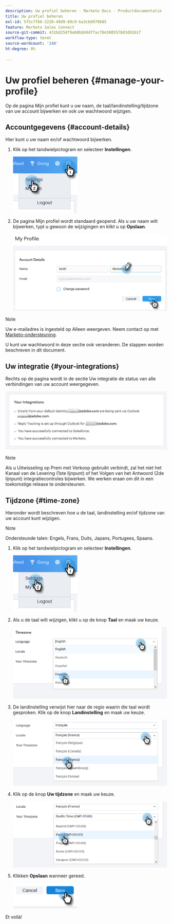 ```yaml
---
description: Uw profiel beheren - Marketo Docs - Productdocumentatie
title: Uw profiel beheren
exl-id: 5f5c7f66-2220-49d9-89c9-ba3cb6979b85
feature: Marketo Sales Connect
source-git-commit: 431bd258f9a68bbb9df7acf043085578d3d91b1f
workflow-type: tm+mt
source-wordcount: '248'
ht-degree: 0%

---
```


# Uw profiel beheren {#manage-your-profile}

Op de pagina Mijn profiel kunt u uw naam, de taal/landinstelling/tijdzone van uw account bijwerken en ook uw wachtwoord wijzigen.

## Accountgegevens {#account-details}

Hier kunt u uw naam en/of wachtwoord bijwerken.

1. Klik op het tandwielpictogram en selecteer **Instellingen**.

   ![](assets/manage-your-profile-1.png)

1. De pagina Mijn profiel wordt standaard geopend. Als u uw naam wilt bijwerken, typt u gewoon de wijzigingen en klikt u op **Opslaan**.

   ![](assets/manage-your-profile-2.png)

>[!NOTE]
>
>Uw e-mailadres is ingesteld op Alleen weergeven. Neem contact op met [Marketo-ondersteuning](https://nation.marketo.com/t5/Support/ct-p/Support).

U kunt uw wachtwoord in deze sectie ook veranderen. De stappen worden beschreven in dit document.

## Uw integratie {#your-integrations}

Rechts op de pagina wordt in de sectie Uw integratie de status van alle verbindingen van uw account weergegeven.

![](assets/manage-your-profile-3.png)

>[!NOTE]
>
>Als u Uitwisseling op Prem met Verkoop gebruikt verbindt, zal het niet het Kanaal van de Levering (1ste lijnpunt) of het Volgen van het Antwoord (2de lijnpunt) integratiecontroles bijwerken. We werken eraan om dit in een toekomstige release te ondersteunen.

## Tijdzone {#time-zone}

Hieronder wordt beschreven hoe u de taal, landinstelling en/of tijdzone van uw account kunt wijzigen.

>[!NOTE]
>
>Ondersteunde talen: Engels, Frans, Duits, Japans, Portugees, Spaans.

1. Klik op het tandwielpictogram en selecteer **Instellingen**.

   ![](assets/manage-your-profile-4.png)

1. Als u de taal wilt wijzigen, klikt u op de knop **Taal** en maak uw keuze.

   ![](assets/manage-your-profile-5.png)

1. De landinstelling verwijst hier naar de regio waarin die taal wordt gesproken. Klik op de knop **Landinstelling** en maak uw keuze.

   ![](assets/manage-your-profile-6.png)

1. Klik op de knop **Uw tijdzone** en maak uw keuze.

   ![](assets/manage-your-profile-7.png)

1. Klikken **Opslaan** wanneer gereed.

   ![](assets/manage-your-profile-8.png)

Et voilà!
